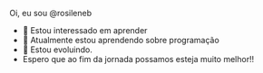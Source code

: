 
 Oi, eu sou @rosileneb
- 👀 Estou interessado em aprender
- 🌱 Atualmente estou aprendendo sobre programação
- 💞️ Estou evoluindo. 
- Espero que ao fim da jornada possamos esteja muito melhor!!
